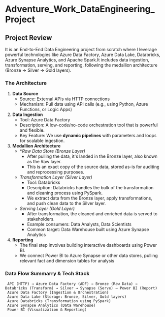 # Adventure_Work_DataEngineering_Project
## Project Review
It is an End-to-End Data Engineering project from scratch where I leverage powerful technologies like Azure Data Factory, Azure Data Lake, Databricks, Azure Synapse Analytics, and Apache Spark.It includes data ingestion, transformation, serving, and reporting, following the medallion architecture (Bronze → Silver → Gold layers).
### The Architecture
1. **Data Source**
     - Source: External APIs via HTTP connections
     - Mechanism: Pull data using API calls (e.g., using Python, Azure Functions, or Logic Apps)
2. **Data Ingestion**
     - Tool: Azure Data Factory
     - Description: A low-code/no-code orchestration tool that is powerful and flexible.
     - Key Feature: We use **dynamic pipelines** with parameters and loops for scalable ingestion.
3. **Medallion Architecture**
     * **Raw Data Store (Bronze Layer)*
         - After pulling the data, it's landed in the Bronze layer, also known as the Raw layer.
         - This is an exact copy of the source data, stored as-is for auditing and reprocessing purposes.
     * *Transformation Layer (Silver Layer)*
         - Tool: Databricks
         - Description: Databricks handles the bulk of the transformation and cleaning process using PySpark.
         - We extract data from the Bronze layer, apply transformations, and push clean data to the Silver layer.
     * *Serving Layer (Gold Layer)*
         - After transformation, the cleaned and enriched data is served to stakeholders.
         - Example consumers: Data Analysts, Data Scientists
         - Common target: Data Warehouse built using Azure Synapse Analytics
4. **Reporting**
     - The final step involves building interactive dashboards using Power BI.
     - We connect Power BI to Azure Synapse or other data stores, pulling relevant fact and dimension tables for analysis
### Data Flow Summarry & Tech Stack
     API (HTTP) → Azure Data Factory (ADF) → Bronze (Raw Data) → Databricks (Transform) → Silver → Synapse (Serve) → Power BI (Report)
     Azure Data Factory (Ingestion & Orchestration)
     Azure Data Lake (Storage: Bronze, Silver, Gold layers)
     Azure Databricks (Transformation using PySpark)
     Azure Synapse Analytics (Data Warehouse)
     Power BI (Visualization & Reporting)

